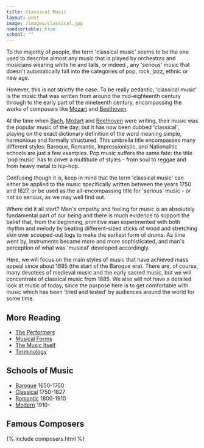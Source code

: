 ```yaml
---
title: Classical Music
layout: post
image: /images/classical.jpg
needsortable: true
school: ""
---
```


To the majority of people, the term 'classical music' seems to be the one used to describe almost any music that is played by orchestras and musicians wearing white tie and tails, or indeed , any 'serious' music that doesn't automatically fall into the categories of pop, rock, jazz, ethnic or new age.
 
However, this is not strictly the case. To be really pedantic, 'classical music' is the music that was written from around the mid-eighteenth century through to the early part of the nineteenth century, encompassing the works of composers like [Mozart](/classical/WMoz) and [Beethoven](/classical/LBee).

At the time when [Bach](/classical/JBac), [Mozart](/classical/WMoz) and [Beethoven](/classical/LBee) were writing, their music was the popular music of the day; but it has now been dubbed 'classical', playing on the exact dictionary definition of the word meaning simple, harmonious and formally structured. This umbrella title encompasses many different styles: Baroque, Romantic, Impressionistic, and Nationalitic schools are just a few examples. Pop music suffers the same fate: the title 'pop music' has to cover a multitude of styles - from soul to reggae and from heavy metal to hip-hop.

Confusing though it is, keep in mind that the term 'classical music' can either be applied to the music specifically written between the years 1750 and 1827, or be used as the all-encompassing title for 'serious' music - or not so serious, as we may well find out.

Where did it all start? Man's empathy and feeling for music is an absolutely fundamental part of our being and there is much evidence to support the belief that, from the beginning, primitive man experimented with both rhythm and melody by beating different-sized sticks of wood and stretching skin over scooped-out logs to make the earliest form of drums. As time went by, instruments became more and more sophisticated, and man's perception of what was 'musical' developed accordingly.

Here, we will focus on the main styles of music that have achieved mass appeal since about 1685 (the start of the Baroque era). There are, of course, many devotees of medieval music and the early sacred music, but we will concentrate of classical music from 1685.  We also will not have a detailed look at music of today, since the purpose here is to get comfortable with music which has been 'tried and tested' by audiences around the world for some time. 

## More Reading

- [The Performers](/classical/performers)
- [Musical Forms](/classical/musicalforms)
- [The Music Itself](/classical/musicitself)
- [Terminology](/classical/terms)

## Schools of Music

- [Baroque](/classical/Baroque) 1650-1750
- [Classical](/classical/Classical) 1750-1827
- [Romantic](/classical/Romantic) 1800-1910
- [Modern](/classical/Modern) 1910-

## Famous Composers

{% include composers.html %}
